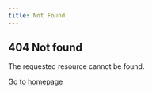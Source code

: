 ```yaml
---
title: Not Found
---
```

<h2>404 Not found</h2>
<p>The requested resource cannot be found.</p>
<a href="https://smileycreations15.com/">Go to homepage</a>
<p id="message"></p>
